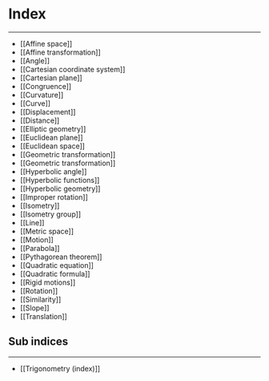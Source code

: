 # Index
---
- [[Affine space]]
- [[Affine transformation]]
- [[Angle]]
- [[Cartesian coordinate system]]
- [[Cartesian plane]]
- [[Congruence]]
- [[Curvature]]
- [[Curve]]
- [[Displacement]]
- [[Distance]]
- [[Elliptic geometry]]
- [[Euclidean plane]]
- [[Euclidean space]]
- [[Geometric transformation]]
- [[Geometric transformation]]
- [[Hyperbolic angle]]
- [[Hyperbolic functions]]
- [[Hyperbolic geometry]]
- [[Improper rotation]]
- [[Isometry]]
- [[Isometry group]]
- [[Line]]
- [[Metric space]]
- [[Motion]]
- [[Parabola]]
- [[Pythagorean theorem]]
- [[Quadratic equation]]
- [[Quadratic formula]]
- [[Rigid motions]]
- [[Rotation]]
- [[Similarity]]
- [[Slope]]
- [[Translation]]

## Sub indices
---
- [[Trigonometry (index)]]